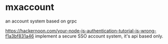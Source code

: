 # mxaccount
an account system based on grpc

https://hackernoon.com/your-node-js-authentication-tutorial-is-wrong-f1a3bf831a46
implement a secure SSO account system, it's api based only.
